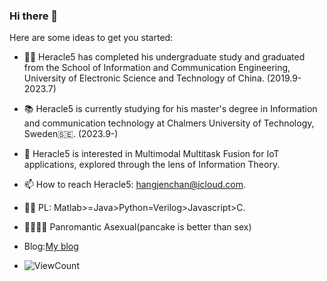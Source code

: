 ### Hi there 👋

Here are some ideas to get you started:
- 👨‍💻 Heracle5 has completed his undergraduate study and graduated from the School of Information and Communication Engineering, University of Electronic Science and Technology of China. (2019.9-2023.7)
- 📚 Heracle5 is currently studying for his master's degree in Information and communication technology at Chalmers University of Technology, Sweden🇸🇪. (2023.9-)
- 📕 Heracle5 is interested in Multimodal Multitask Fusion for IoT applications, explored through the lens of Information Theory.
- 📫 How to reach Heracle5: hangjenchan@icloud.com.
- ✍🏻 PL: Matlab>=Java>Python=Verilog>Javascript>C.
- 🖤🐘🤍💜 Panromantic Asexual(pancake is better than sex)
- Blog:[My blog](https://blogs.heracle5s.win)

- ![ViewCount](https://views.whatilearened.today/views/github/UyGq5tzfrB4M/views.svg)





